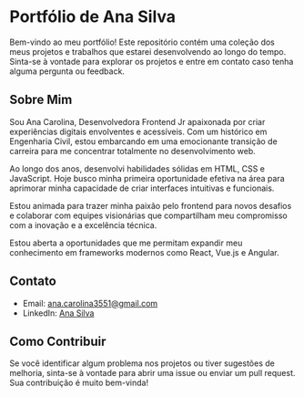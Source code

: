 # Portfólio de Ana Silva

Bem-vindo ao meu portfólio! Este repositório contém uma coleção dos meus projetos e trabalhos que estarei desenvolvendo ao longo do tempo. Sinta-se à vontade para explorar os projetos e entre em contato caso tenha alguma pergunta ou feedback.

## Sobre Mim

  Sou Ana Carolina, Desenvolvedora Frontend Jr apaixonada por criar experiências digitais envolventes e acessíveis. Com um histórico em Engenharia Civil, estou embarcando em uma emocionante transição de carreira para me concentrar totalmente no desenvolvimento web. 
  
  Ao longo dos anos, desenvolvi habilidades sólidas em HTML, CSS e JavaScript. Hoje busco minha primeira oportunidade efetiva na área para aprimorar minha capacidade de criar interfaces intuitivas e funcionais. 
  
  Estou animada para trazer minha paixão pelo frontend para novos desafios e colaborar com equipes visionárias que compartilham meu compromisso com a inovação e a excelência técnica.
  
  Estou aberta a oportunidades que me permitam expandir meu conhecimento em frameworks modernos como React, Vue.js e Angular.

## Contato

- Email: ana.carolina3551@gmail.com
- LinkedIn: [Ana Silva](https://www.linkedin.com/in/anac-nsilva/)

## Como Contribuir

Se você identificar algum problema nos projetos ou tiver sugestões de melhoria, sinta-se à vontade para abrir uma issue ou enviar um pull request. Sua contribuição é muito bem-vinda!
